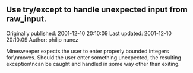 ## Use try/except to handle unexpected input from raw_input. 
Originally published: 2001-12-10 20:10:09 
Last updated: 2001-12-10 20:10:09 
Author: philip nunez 
 
Minesweeper expects the user to enter properly bounded integers for\nmoves.  Should the user enter something unexpected, the resulting exception\ncan be caught and handled in some way other than exiting.